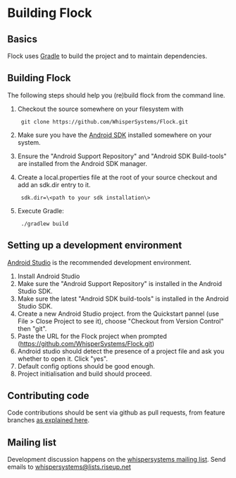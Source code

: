 Building Flock
=====================

Basics
------

Flock uses [Gradle](http://gradle.org) to build the project and to maintain
dependencies.

Building Flock
-------------------

The following steps should help you (re)build flock from the command line.

1. Checkout the source somewhere on your filesystem with 

        git clone https://github.com/WhisperSystems/Flock.git

2. Make sure you have the [Android SDK](https://developer.android.com/sdk/index.html) installed somewhere on your system.
3. Ensure the "Android Support Repository" and "Android SDK Build-tools" are installed from the Android SDK manager.
4. Create a local.properties file at the root of your source checkout and add an sdk.dir entry to it.

        sdk.dir=\<path to your sdk installation\>

5. Execute Gradle:

        ./gradlew build

Setting up a development environment
------------------------------------

[Android Studio](https://developer.android.com/sdk/installing/studio.html) is the recommended development environment.

1. Install Android Studio
2. Make sure the "Android Support Repository" is installed in the Android Studio SDK.
3. Make sure the latest "Android SDK build-tools" is installed in the Android Studio SDK.
4. Create a new Android Studio project. from the Quickstart pannel (use File > Close Project to see it), choose "Checkout from Version Control" then "git".
5. Paste the URL for the Flock project when prompted (https://github.com/WhisperSystems/Flock.git)
6. Android studio should detect the presence of a project file and ask you whether to open it. Click "yes".
7. Default config options should be good enough.
8. Project initialisation and build should proceed.

Contributing code
-----------------

Code contributions should be sent via github as pull requests, from feature branches [as explained here](https://help.github.com/articles/using-pull-requests).

Mailing list
------------

Development discussion happens on the [whispersystems mailing list](https://lists.riseup.net/www/info/whispersystems). Send emails to whispersystems@lists.riseup.net
